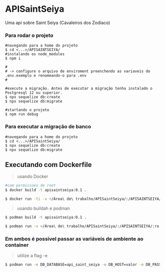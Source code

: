 # APISaintSeiya
Uma api sobre Saint Seiya (Cavaleiros dos Zodíaco)

### Para rodar o projeto

```shell
#navegando para a home do projeto
$ cd <...>/APISAINTSEIYA/
#instalando os node_modules
$ npm i

#
# -> configure o arquivo de enviroment preenchendo as variaveis do .env.exemplo e renomeando-o para .env
#

#execute a migração. Antes de executar a migração tenha instalado o Postgresql 12 ou superior.
$ npx sequelize db:create
$ npx sequelize db:migrate

#startando o projeto
$ npm run debug
```

### Para executar a migração de banco
```shell
#navegando para a home do projeto
$ cd <...>/APISaintSeiya/
$ npx sequelize db:create
$ npx sequelize db:migrate
```

## Executando com Dockerfile
> usando Docker
```sh
#com permissoes de root
$ docker build -t apisaintseiya:0.1 .

$ docker run -ti -v ~/Área\ de\ trabalho/APISaintSeiya/:/APISAINTSEIYA/ apisaintseiya:0.1
```
> usando buildah e podman
```sh
$ podman build -t apisaintseiya:0.1 .

$ podman run -v ~/Área\ de\ trabalho/APISaintSeiya/:/APISAINTSEIYA/:ro localhost/apisaintseiya:0.1
```
### Em ambos é possivel passar as variáveis de ambiente ao container
> utilize a flag -e

```sh
$ podman run -e DB_DATABASE=api_saint_seiya -e DB_HOST=valor -e DB_PASSWORD=valor -e DB_PORT=5432 -e DB_USER=valor -e DB_DIALECT=valor -e APP_PORT_EXPOSE=4000 -v ~/Área\ de\ trabalho/APISaintSeiya/:/APISAINTSEIYA/:ro localhost/apisaintseiya:0.1

```